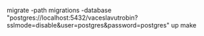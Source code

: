 migrate -path migrations -database "postgres://localhost:5432/vaceslavutrobin?sslmode=disable&user=postgres&password=postgres" up
make